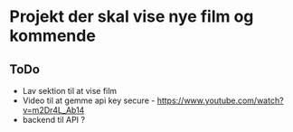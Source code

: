 # Projekt der skal vise nye film og kommende

## ToDo
- Lav sektion til at vise film
- Video til at gemme api key secure - https://www.youtube.com/watch?v=m2Dr4L_Ab14
- backend til API ?

